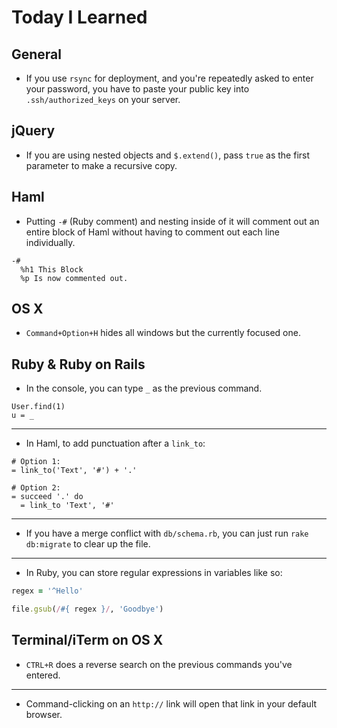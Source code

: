 Today I Learned
===============

General
-------

- If you use `rsync` for deployment, and you're repeatedly asked to enter your password, you have to paste your public key into `.ssh/authorized_keys` on your server.

jQuery
------

- If you are using nested objects and `$.extend()`, pass `true` as the first parameter to make a recursive copy.

Haml
----

- Putting `-#` (Ruby comment) and nesting inside of it will comment out an entire block of Haml without having to comment out each line individually.

```haml
-#
  %h1 This Block
  %p Is now commented out.
```

OS X
----

- `Command+Option+H` hides all windows but the currently focused one.

Ruby & Ruby on Rails
--------------------

- In the console, you can type `_` as the previous command.

```
User.find(1)
u = _
```

***

- In Haml, to add punctuation after a `link_to`:

```haml
# Option 1:
= link_to('Text', '#') + '.'

# Option 2:
= succeed '.' do
  = link_to 'Text', '#'
```

***

- If you have a merge conflict with `db/schema.rb`, you can just run `rake db:migrate` to clear up the file.

***

- In Ruby, you can store regular expressions in variables like so:

```ruby
regex = '^Hello'

file.gsub(/#{ regex }/, 'Goodbye')
```

Terminal/iTerm on OS X
----------------------

- `CTRL+R` does a reverse search on the previous commands you've entered.

***

- Command-clicking on an `http://` link will open that link in your default browser.
